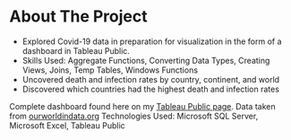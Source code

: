 # About The Project
- Explored Covid-19 data in preparation for visualization in the form of a dashboard in Tableau Public.
- Skills Used: Aggregate Functions, Converting Data Types, Creating Views, Joins, Temp Tables, Windows Functions
- Uncovered death and infection rates by country, continent, and world
- Discovered which countries had the highest death and infection rates

Complete dashboard found here on my [Tableau Public page](https://public.tableau.com/app/profile/will.nguyen/viz/Covid-19Visualization_16336779056520/Dashboard1).
Data taken from [ourworldindata.org](https://ourworldindata.org/covid-deaths)
Technologies Used: Microsoft SQL Server, Microsoft Excel, Tableau Public
